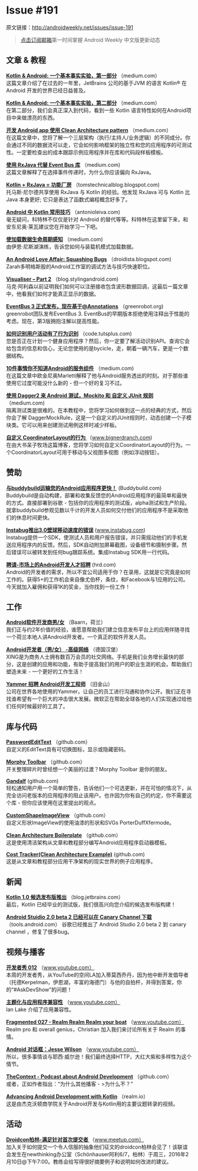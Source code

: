 # Issue #191

>

原文链接：<http://androidweekly.net/issues/issue-191>

> [点击订阅邮箱](http://tinyletter.com/androidweeklycn)第一时间掌握 Android Weekly 中文版更新动态

## 文章 & 教程

**[Kotlin & Android: 一个基本事实实验，第一部分](https://medium.com/@CodingDoug/kotlin-android-a-brass-tacks-experiment-part-1-3e5028491bcc#.3v82oebil)**
（medium.com）  
这篇文章介绍了在过去的一年里，JetBrains 公司的基于JVM 的语言 Kotlin® 在 Android 开发的世界已经日益普及。

**[Kotlin & Android: 一个基本事实实验，第二部分](https://medium.com/@CodingDoug/kotlin-android-a-brass-tacks-experiment-part-2-c67661cfdf5f#.gcmigmou6)**
（medium.com）  
在第二部分，我们会真正深入到代码，看到一些 Kotlin 语言特性如何在Android项目中来做漂亮的东西。

**[开发 Android app 使用 Clean Architecture pattern](https://medium.com/@dmilicic/a-detailed-guide-on-developing-android-apps-using-the-clean-architecture-pattern-d38d71e94029#.q5nfm29k9)**
（medium.com）  
在这篇文章中，您将了解一个三层架构（执行/主持人/业务逻辑）的不同成分。你会通过不同的数据流可以走，它会如何影响框架的独立性和您的应用程序的可测试性。一定要检查出的成本跟踪示例应用程序并在库和代码段样板模板。

**[使用 RxJava 代替 Event Bus 库](https://medium.com/mobiwise-blog/use-rxjava-instead-of-event-bus-libraries-aa78b5023097#.wjqjl7ads)**
（medium.com)   
这篇文章解释了在选择事件传递时，为什么你应该偏向 RxJava。

**[Kotlin + RxJava = 功能厂房](http://tomstechnicalblog.blogspot.nl/2016/02/kotlin-rxjava-what-rxjava-should-be.html)**
（tomstechnicalblog.blogspot.com)   
托马斯·尼尔德共享使用 RxJava 与 Kotlin 的经验。他发现 RxJava 可与 Kotlin 比 Java 本身更好; 它只是表达了函数式编程概念好多了。


**[Android 中 Kotlin 常用技巧](http://antonioleiva.com/kotlin-awesome-tricks-for-android/)**
（antonioleiva.com)   
毫无疑问，科特林不仅仅是针对 Android 的替代等等。科特林在这里留下来，和安东尼奥·莱瓦建议您在开始学习一下吧。

**[使加载数据生命周期感知](http://antonioleiva.com/kotlin-awesome-tricks-for-android/)**
（medium.com)   
由伊恩·尼斯湖演练，告诉您如何与装载机模式加载数据。

**[An Android Love Affair: Squashing Bugs](http://droidista.blogspot.nl/2016/02/squashing-bugs.html)**
（droidista.blogspot.com)   
Zarah多明格斯股的Andr​​oid工作室的调试方法与技巧快速职位。

**[Visualiser – Part 2](https://blog.stylingandroid.com/visualiser-part2/)**
（blog.stylingandroid.com)   
马克·阿利森以前证明我们如何可以注册接收包含波形数据回调，这最后一篇文章中，他看我们如何才能真正显示的数据。

**[EventBus 3 正式发布，现在基于@Annotations](https://blog.stylingandroid.com/visualiser-part2/)**
（greenrobot.org)   
greenrobot团队发布EventBus 3. EventBus的早期版本拒绝使用注释出于性能的考虑。现在，第3版拥抱注解以提高性能。

**[如何识别用户活动有了行为识别](http://code.tutsplus.com/tutorials/how-to-recognize-user-activity-with-activity-recognition--cms-25851)**
（code.tutsplus.com)   
您是否正在计划一个健身应用程序？然后，你一定要了解活动识别API。查询它会给包含的信息和信心，无论您使用的是bycicle，走，朝着一辆汽车，更是一个数据结构。

**[10件事情你不知道Android的服务组件](https://medium.com/@workingkills/10-things-didn-t-know-about-android-s-service-component-a2880b74b2b3#.978tniiye)**
（medium.com)   
在这篇文章中欧金尼奥Marletti解释了他与Android服务透出的时刻。对于那些谁使用它过度可能没什么新的 - 但一个好的复习不过。

**[使用 Dagger2 来 Android 测试，Mockito 和 自定义 JUnit 规则](https://medium.com/@fabioCollini/android-testing-using-dagger-2-mockito-and-a-custom-junit-rule-c8487ed01b56#.lsqtyccpn)**
（medium.com)   
隔离测试类是很难的。在本教程中，您将学习如何做到这一点的经典的方式，然后你会了解 DaggerMockRule，这是一个自定义的JUnit规则时，动态创建一个子模块类。它可以用来创建测试用例这样时减少样板。

**[自定义 CoordinatorLayout的行为 ](https://www.bignerdranch.com/blog/customizing-coordinatorlayouts-behavior/)**
（www.bignerdranch.com)   
在由大书呆子牧场这篇博客，您将学习如何自定义CoordinatorLayout的行为。一个CoordinatorLayout可用于移动与父视图多视图（例如浮动按钮）。


## 赞助

**[与buddybuild运输您的Android应用程序更快！](https://buddybuild.com/)**
 (Buddybuild.com)    
 Buddybuild是自动构建，部署和收集反馈您的Andr​​oid应用程序的最简单和最快的方式。直接部署到谷歌 - 包括你的应用程序的测试版，alpha测试和生产阶段。就拿buddybuild参观见数以千计的开发人员如何交付他们的应用程序不是采取他们的休息时间更快。
 
**[Instabug推出3.0壁球移动速度的错误](https://instabug.com/)**
 (www.instabug.com)    
 Instabug提供一个SDK，使测试人员和用户报告错误，并只需摇动他们的手机发送应用程序内的反馈。然后，SDK自动附加屏幕截图，设备细节和摄制步骤。然后错误可以被转发到任何bug跟踪系统。集成Instabug SDK用一行代码。
 

**[聘请-市场上的Android开发人才招聘](https://hired.com)**
 (hrd.com)    
Android的开发者的需求，所以不宜公司​​适用于你？在录用，这就是它究竟是如何工作的。获得5+的工作机会来自像尤伯杯，条纹，和Facebook与1应用的公司。今天就加入雇佣和获得1K的奖金，当你找到一份工作！

## 工作

**[Android软件开发商男/女](http://www.yellowmind.nl/Vacatures/vacature-android-software-developer.html)**
（Baarn，荷兰）  
我们正与约2年价值的经验，谁愿意帮助我们建立信息发布平台上的应用伴随寻找一个荷兰本地人讲Android开发者。一个真正的软件开发人员。

**[Android开发者（男/女） -高级网络](http://www.yellowmind.nl/Vacatures/vacature-android-software-developer.html)**
（德国汉堡）  
XING是为商务人士拥有数百万会员的社交网络。手机是我们业务增长最快的部分，这是创建的应用和功能，有助于提高我们的用户的职业生涯的机会。帮助我们塑造未来 - 一个更好的工作生活！

**[Yammer 招聘 Android开发工程师](https://careers.microsoft.com/jobdetails.aspx?ss=&pg=0&so=&rw=1&jid=205860&jlang=en&pp=ss)**
（旧金山）  
公司在世界各地使用的Yammer，让自己的员工进行沟通和协作公开。我们正在寻找谁希望有一个巨大的冲击很大发展。微软正在帮助全球各地的人们实现通过给他们任何时候最好的工具了。

## 库与代码

**[PasswordEditText](https://github.com/maksim88/PasswordEditText)**
（github.com）	
自定义的EditText具有可切换图标，显示或隐藏密码。

**[Morphy Toolbar](https://github.com/badoualy/morphy-toolbar)**
（github.com）	
开关整理碎片时曾经想一个美​​丽的过渡？Morphy Toolbar 是你的朋友。

**[Gandalf](http://btkelly.github.io/gandalf/)**
 (github.com)    
轻松通知用户用一个简单的警告，告诉他们一个可选更新，并在可怕的情况下，从完全访问老版本的应用程序的阻止该用户。也许因为你有自己的约定，你不需要这个库 - 但你应该使用在这里提出的观点。

**[CustomShapeImageView](https://github.com/MostafaGazar/CustomShapeImageView)**
（github.com）	
自定义形状ImageView的使用油漆的形状和SVGs PorterDuffXfermode。

**[Clean Architecture Boilerplate](https://github.com/dmilicic/Android-Clean-Boilerplate)**
（github.com）	
这是使用清洁架构从文章和教程部分编写Android应用程序启动器模板。

**[Cost Tracker(Clean Architecture Example)](https://github.com/dmilicic/android-clean-sample-app)**
 (github.com)    
这是从文章和教程部分应用干净架构的现实世界的例子应用程序。

## 新闻

**[Kotlin 1.0 候选发布版推出](http://blog.jetbrains.com/kotlin/2016/02/kotlin-1-0-release-candidate-is-out/)**
（blog.jetbrains.com）	
最后，Kotlin 已经毕业的测试版，我们很高兴向您介绍的候选发布版构建！

 **[Android Stuidio 2.0 beta 2 已经可以在 Canary Channel 下载](http://tools.android.com/recent/androidstudio20beta2availableincanarychannel)**
（tools.android.com）	
谷歌已经推出了 Android Studio 2.0 beta 2 到 canary channel ，修复了很多bug。



## 视频与播客

**[开发者秀 012](https://www.youtube.com/watch?v=GfXaluuA10o)**
（www.youtube.com）	  
本周的开发者秀，从YouTube的空间LA加入蒂莫西乔丹，因为他中断开发倡导者（托德Kerpelman，伊恩湖，丰富的海德门）与他的自拍杆，并得到答案，你的“#AskDevShow”的问题！

**[主题化与应用程序兼容性](https://www.youtube.com/watch?list=PLWz5rJ2EKKc-lJo_RGGXL2Psr8vVCTWjM&v=BaWMVNRhy_A)**
（www.youtube.com）	  
lan Lake 介绍了应用兼容性。

**[Fragmented 027 - Realm Realm Realm your boat](http://fragmentedpodcast.com/episodes/27/)**
（www.youtube.com）	  
Realm pro 和 overall genius，Christian 加入我们来讨论所有关于 Realm 的事情。

**[Android 对话框：Jesse Wilson](https://www.youtube.com/watch?v=twpNBJATQhs)**
（www.youtube.com）	  
所以，很多事情谈与耶西·威尔逊！我们最终选择HTTP，大红大紫和多样性为这个情节。

**[TheContext - Podcast about Android Development](https://github.com/artem-zinnatullin/TheContext-Podcast)**
（github.com）	  
或者，正如作者指出：“为什么其他播客 - >为什么不？”

**[Advancing Android Development with Kotlin](https://realm.io/news/oredev-jake-wharton-kotlin-advancing-android-dev/)**
（realm.io）	  
这是由杰克沃顿商学院关于Android开发与Kotlin用的主要议题转录的视频。


## 活动

**[Droidcon柏林-满足针对首次提交者 ](http://www.meetup.com/de-DE/droidconDE/events/228400203/?eventId=228400203&rv=ea1&rv=ea1)**
（www.meetup.com）    
加入关于如何提交一个令人信服的抽象他们征文的droidcon柏林会见了！该联谊会发生在newthinking办公室（Schönhauser阿利6/7，柏林）于周三，2016年2月10日@下午7:00。教练会给写得很好摘要例子和说明如何改进的建议。